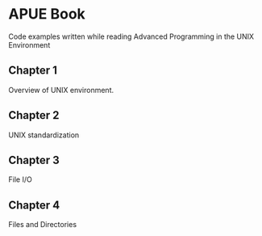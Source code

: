 # APUE Book

Code examples written while reading Advanced Programming in the UNIX Environment

## Chapter 1

Overview of UNIX environment.

## Chapter 2

UNIX standardization

## Chapter 3

File I/O

## Chapter 4

Files and Directories